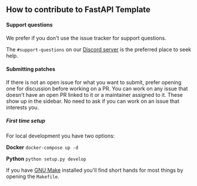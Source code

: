 ## How to contribute to FastAPI Template

#### Support questions
We prefer if you don't use the issue tracker for support questions.

The `#support-questions` on our [Discord server](https://discord.gg/) is the
preferred place to seek help.

#### Submitting patches
If there is not an open issue for what you want to submit, prefer opening one 
for discussion before working on a PR. You can work on any issue that doesn't 
have an open PR linked to it or a maintainer assigned to it. These show up in
the sidebar. No need to ask if you can work on an issue that interests you.


##### First time setup
For local development you have two options:

**Docker**
`docker-compose up -d`

**Python**
`python setup.py develop`

If you have [GNU Make](https://www.gnu.org/software/make/) installed you'll
find short hands for most things by opening the `Makefile`.

